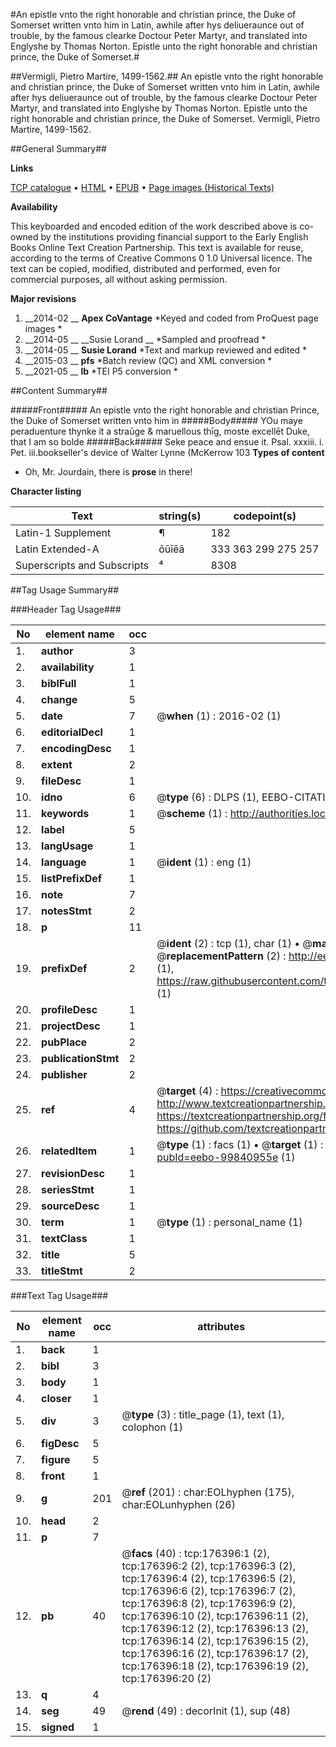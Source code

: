 #An epistle vnto the right honorable and christian prince, the Duke of Somerset written vnto him in Latin, awhile after hys deliueraunce out of trouble, by the famous clearke Doctour Peter Martyr, and translated into Englyshe by Thomas Norton. Epistle unto the right honorable and christian prince, the Duke of Somerset.#

##Vermigli, Pietro Martire, 1499-1562.##
An epistle vnto the right honorable and christian prince, the Duke of Somerset written vnto him in Latin, awhile after hys deliueraunce out of trouble, by the famous clearke Doctour Peter Martyr, and translated into Englyshe by Thomas Norton.
Epistle unto the right honorable and christian prince, the Duke of Somerset.
Vermigli, Pietro Martire, 1499-1562.

##General Summary##

**Links**

[TCP catalogue](http://www.ota.ox.ac.uk/tcp/)  • 
[HTML](http://tei.it.ox.ac.uk/tcp/Texts-HTML/free/B16/B16185.html)  • 
[EPUB](http://tei.it.ox.ac.uk/tcp/Texts-EPUB/free/B16/B16185.epub) • 
[Page images (Historical Texts)](https://historicaltexts.jisc.ac.uk/eebo-99840955e)

**Availability**

This keyboarded and encoded edition of the work described above is co-owned by the
    institutions providing financial support to the Early English Books Online Text Creation
    Partnership. This text is available for reuse, according to the terms of  Creative Commons 0 1.0 Universal
    licence. The text can be copied, modified, distributed and performed, even for commercial
    purposes, all without asking permission.

**Major revisions**

1. __2014-02 __ __Apex CoVantage__ *Keyed and coded from ProQuest page images *
1. __2014-05 __ __Susie Lorand __ *Sampled and proofread *
1. __2014-05 __ __Susie Lorand__ *Text and markup reviewed and edited *
1. __2015-03 __ __pfs__ *Batch review (QC) and XML conversion *
1. __2021-05 __ __lb__ *TEI P5 conversion *

##Content Summary##

#####Front#####
 An epistle vnto the right honorable and christian Prince, the Duke of Somerset written vnto him in 
#####Body#####
YOu maye peraduenture thynke it a straūge & maruellous thīg, moste excellēt Duke, that I am so bolde
#####Back#####
Seke peace and ensue it. Psal. xxxiii. i. Pet. iii.bookseller's device of Walter Lynne (McKerrow 103
**Types of content**

  * Oh, Mr. Jourdain, there is **prose** in there!

**Character listing**


|Text|string(s)|codepoint(s)|
|---|---|---|
|Latin-1 Supplement|¶|182|
|Latin Extended-A|ōūīēā|333 363 299 275 257|
|Superscripts             and Subscripts|⁴|8308|

##Tag Usage Summary##

###Header Tag Usage###

|No|element name|occ|attributes|
|---|---|---|---|
|1.|__author__|3||
|2.|__availability__|1||
|3.|__biblFull__|1||
|4.|__change__|5||
|5.|__date__|7| @__when__ (1) : 2016-02 (1)|
|6.|__editorialDecl__|1||
|7.|__encodingDesc__|1||
|8.|__extent__|2||
|9.|__fileDesc__|1||
|10.|__idno__|6| @__type__ (6) : DLPS (1), EEBO-CITATION (1), VID (1), EEBO-PROQUEST (1), STC (2)|
|11.|__keywords__|1| @__scheme__ (1) : http://authorities.loc.gov/ (1)|
|12.|__label__|5||
|13.|__langUsage__|1||
|14.|__language__|1| @__ident__ (1) : eng (1)|
|15.|__listPrefixDef__|1||
|16.|__note__|7||
|17.|__notesStmt__|2||
|18.|__p__|11||
|19.|__prefixDef__|2| @__ident__ (2) : tcp (1), char (1)  •  @__matchPattern__ (2) : ([0-9\-]+):([0-9IVX]+) (1), (.+) (1)  •  @__replacementPattern__ (2) : http://eebo.chadwyck.com/downloadtiff?vid=$1&page=$2 (1), https://raw.githubusercontent.com/textcreationpartnership/Texts/master/tcpchars.xml#$1 (1)|
|20.|__profileDesc__|1||
|21.|__projectDesc__|1||
|22.|__pubPlace__|2||
|23.|__publicationStmt__|2||
|24.|__publisher__|2||
|25.|__ref__|4| @__target__ (4) : https://creativecommons.org/publicdomain/zero/1.0/ (1), http://www.textcreationpartnership.org/docs/. (1), https://textcreationpartnership.org/faq/#faq05 (1), https://github.com/textcreationpartnership (1)|
|26.|__relatedItem__|1| @__type__ (1) : facs (1)  •  @__target__ (1) : https://data.historicaltexts.jisc.ac.uk/view?pubId=eebo-99840955e (1)|
|27.|__revisionDesc__|1||
|28.|__seriesStmt__|1||
|29.|__sourceDesc__|1||
|30.|__term__|1| @__type__ (1) : personal_name (1)|
|31.|__textClass__|1||
|32.|__title__|5||
|33.|__titleStmt__|2||


###Text Tag Usage###

|No|element name|occ|attributes|
|---|---|---|---|
|1.|__back__|1||
|2.|__bibl__|3||
|3.|__body__|1||
|4.|__closer__|1||
|5.|__div__|3| @__type__ (3) : title_page (1), text (1), colophon (1)|
|6.|__figDesc__|5||
|7.|__figure__|5||
|8.|__front__|1||
|9.|__g__|201| @__ref__ (201) : char:EOLhyphen (175), char:EOLunhyphen (26)|
|10.|__head__|2||
|11.|__p__|7||
|12.|__pb__|40| @__facs__ (40) : tcp:176396:1 (2), tcp:176396:2 (2), tcp:176396:3 (2), tcp:176396:4 (2), tcp:176396:5 (2), tcp:176396:6 (2), tcp:176396:7 (2), tcp:176396:8 (2), tcp:176396:9 (2), tcp:176396:10 (2), tcp:176396:11 (2), tcp:176396:12 (2), tcp:176396:13 (2), tcp:176396:14 (2), tcp:176396:15 (2), tcp:176396:16 (2), tcp:176396:17 (2), tcp:176396:18 (2), tcp:176396:19 (2), tcp:176396:20 (2)|
|13.|__q__|4||
|14.|__seg__|49| @__rend__ (49) : decorInit (1), sup (48)|
|15.|__signed__|1||
